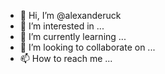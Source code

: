 - 👋 Hi, I’m @alexanderuck
- 👀 I’m interested in ...
- 🌱 I’m currently learning ...
- 💞️ I’m looking to collaborate on ...
- 📫 How to reach me ...

<!---
alexanderuck/alexanderuck is a ✨ special ✨ repository because its `README.md` (this file) appears on your GitHub profile.
You can click the Preview link to take a look at your changes.
--->
